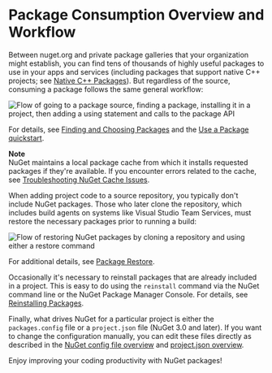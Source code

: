 # Package Consumption Overview and Workflow

Between nuget.org and private package galleries that your organization might establish, you can find tens of thousands of highly useful packages to use in your apps and services (including packages that support native C++ projects; see [Native C++ Packages](/ndocs/consume-packages/finding-and-choosing-packages#native-c---packages)). But regardless of the source, consuming a package follows the same general workflow:

![Flow of going to a package source, finding a package, installing it in a project, then adding a using statement and calls to the package API](/images/Consume/Overview-01-GeneralFlow.png)

For details, see [Finding and Choosing Packages](/ndocs/consume-packages/finding-and-choosing-packages) and the [Use a Package quickstart](/ndocs/quickstart/use-a-package).

<div class="block-callout-info">
	<strong>Note</strong><br>
	NuGet maintains a local package cache from which it installs requested packages if they're available. If you encounter errors related to the cache, see <a href="/ndocs/consume-packages/troubleshooting-nuget-cache-issues">Troubleshooting NuGet Cache Issues</a>.
</div>

When adding project code to a source repository, you typically don't include NuGet packages. Those who later clone the repository, which includes build agents on systems like Visual Studio Team Services, must restore the necessary packages prior to running a build:

![Flow of restoring NuGet packages by cloning a repository and using either a restore command](/images/Consume/Overview-02-RestoreFlow.png)

For additional details, see [Package Restore](/ndocs/consume-packages/package-restore).

Occasionally it's necessary to reinstall packages that are already included in a project. This is easy to do using the `reinstall` command via the NuGet command line or the NuGet Package Manager Console. For details, see [Reinstalling Packages](/ndocs/consume-packages/reinstalling-packages).

Finally, what drives NuGet for a particular project is either the `packages.config` file or a `project.json` file (NuGet 3.0 and later). If you want to change the configuration manually, you can edit these files directly as described in the [NuGet config file overview](/ndocs/consume-packages/nuget-config-file-overview) and  [project.json overview](/ndocs/consume-packages/projectjson-intro).

Enjoy improving your coding productivity with NuGet packages!
  